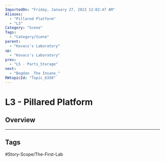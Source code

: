 ```yaml
---
ImportedOn: "Friday, January 27, 2023 12:02:47 AM"
Aliases:
  - "Pillared Platform"
  - "L3"
Category: "Scene"
Tags:
  - "Category/Scene"
parent:
  - "Kovacs's Laboratory"
up:
  - "Kovacs's Laboratory"
prev:
  - "L5 - Parts_Storage"
next:
  - "Bogdan _The Insane_"
RWtopicId: "Topic_6350"
---
```

# L3 - Pillared Platform
## Overview

---
## Tags
#Story-Scope/The-First-Lab

